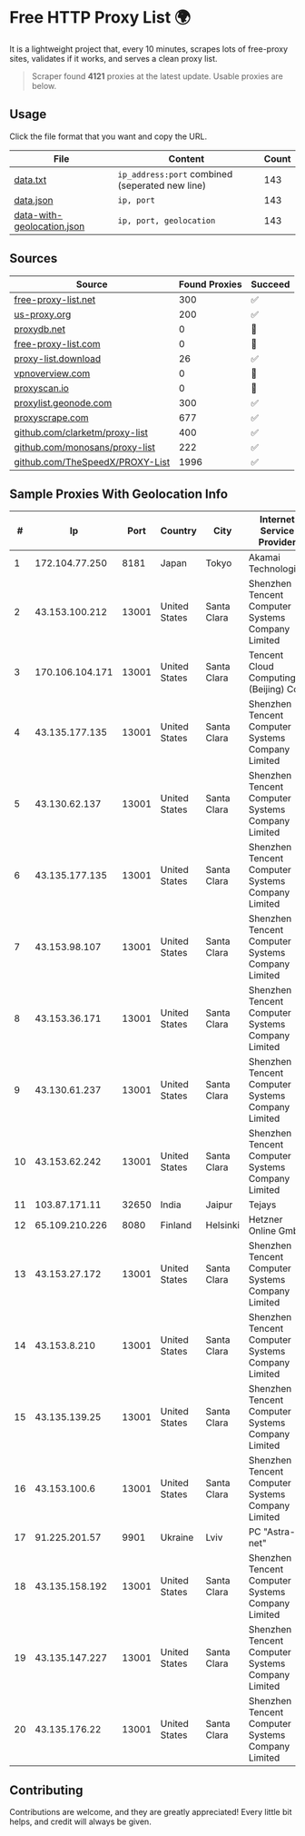 
# Free HTTP Proxy List 🌍

It is a lightweight project that, every 10 minutes, scrapes lots of free-proxy sites, validates if it works, and serves a clean proxy list.


> Scraper found **4121** proxies at the latest update. Usable proxies are below.

## Usage

Click the file format that you want and copy the URL.


|File|Content|Count|
|----|-------|-----|
|[data.txt](https://raw.githubusercontent.com/themiralay/Proxy-List-World/master/data.txt)|`ip_address:port` combined (seperated new line)|143|
|[data.json](https://raw.githubusercontent.com/themiralay/Proxy-List-World/master/data.json)|`ip, port`|143|
|[data-with-geolocation.json](https://raw.githubusercontent.com/themiralay/Proxy-List-World/master/data-with-geolocation.json)|`ip, port, geolocation`|143|

## Sources

|Source|Found Proxies|Succeed|
|------|-------------|-------|
|[free-proxy-list.net](https://free-proxy-list.net)|300|✅|
|[us-proxy.org](https://www.us-proxy.org)|200|✅|
|[proxydb.net](http://proxydb.net)|0|🚫|
|[free-proxy-list.com](https://free-proxy-list.com/?page=&port=&type%5B%5D=http&type%5B%5D=https&up_time=0&search=Search)|0|🚫|
|[proxy-list.download](https://www.proxy-list.download/HTTP)|26|✅|
|[vpnoverview.com](https://vpnoverview.com/privacy/anonymous-browsing/free-proxy-servers)|0|🚫|
|[proxyscan.io](https://www.proxyscan.io)|0|🚫|
|[proxylist.geonode.com](https://proxylist.geonode.com/api/proxy-list?limit=300&page=1&sort_by=lastChecked&sort_type=desc&protocols=http,https)|300|✅|
|[proxyscrape.com](https://api.proxyscrape.com/v2/?request=displayproxies&protocol=http&timeout=10000&country=all&ssl=all&anonymity=all)|677|✅|
|[github.com/clarketm/proxy-list](https://raw.githubusercontent.com/clarketm/proxy-list/master/proxy-list-raw.txt)|400|✅|
|[github.com/monosans/proxy-list](https://raw.githubusercontent.com/monosans/proxy-list/main/proxies/http.txt)|222|✅|
|[github.com/TheSpeedX/PROXY-List](https://raw.githubusercontent.com/TheSpeedX/PROXY-List/master/http.txt)|1996|✅|


## Sample Proxies With Geolocation Info

|#|Ip|Port|Country|City|Internet Service Provider|
|-|--|----|-------|----|-------------------------|
|1|172.104.77.250|8181|Japan|Tokyo|Akamai Technologies|
|2|43.153.100.212|13001|United States|Santa Clara|Shenzhen Tencent Computer Systems Company Limited|
|3|170.106.104.171|13001|United States|Santa Clara|Tencent Cloud Computing (Beijing) Co|
|4|43.135.177.135|13001|United States|Santa Clara|Shenzhen Tencent Computer Systems Company Limited|
|5|43.130.62.137|13001|United States|Santa Clara|Shenzhen Tencent Computer Systems Company Limited|
|6|43.135.177.135|13001|United States|Santa Clara|Shenzhen Tencent Computer Systems Company Limited|
|7|43.153.98.107|13001|United States|Santa Clara|Shenzhen Tencent Computer Systems Company Limited|
|8|43.153.36.171|13001|United States|Santa Clara|Shenzhen Tencent Computer Systems Company Limited|
|9|43.130.61.237|13001|United States|Santa Clara|Shenzhen Tencent Computer Systems Company Limited|
|10|43.153.62.242|13001|United States|Santa Clara|Shenzhen Tencent Computer Systems Company Limited|
|11|103.87.171.11|32650|India|Jaipur|Tejays|
|12|65.109.210.226|8080|Finland|Helsinki|Hetzner Online GmbH|
|13|43.153.27.172|13001|United States|Santa Clara|Shenzhen Tencent Computer Systems Company Limited|
|14|43.153.8.210|13001|United States|Santa Clara|Shenzhen Tencent Computer Systems Company Limited|
|15|43.135.139.25|13001|United States|Santa Clara|Shenzhen Tencent Computer Systems Company Limited|
|16|43.153.100.6|13001|United States|Santa Clara|Shenzhen Tencent Computer Systems Company Limited|
|17|91.225.201.57|9901|Ukraine|Lviv|PC "Astra-net"|
|18|43.135.158.192|13001|United States|Santa Clara|Shenzhen Tencent Computer Systems Company Limited|
|19|43.135.147.227|13001|United States|Santa Clara|Shenzhen Tencent Computer Systems Company Limited|
|20|43.135.176.22|13001|United States|Santa Clara|Shenzhen Tencent Computer Systems Company Limited|



## Contributing

Contributions are welcome, and they are greatly appreciated! Every
little bit helps, and credit will always be given.

